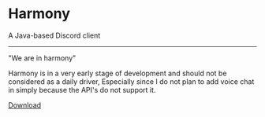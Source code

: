 # Harmony
A Java-based Discord client
__________
"We are in harmony"

Harmony is in a very early stage of development and should not be considered as a daily driver, Especially since I do not plan to add 
voice chat in simply because the API's do not support it. 

[Download](Harmony-0.0.1.jar)
